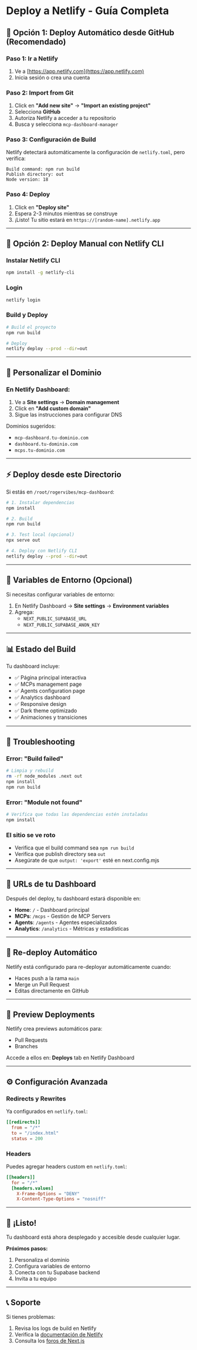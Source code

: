 # Deploy a Netlify - Guía Completa

## 🚀 Opción 1: Deploy Automático desde GitHub (Recomendado)

### Paso 1: Ir a Netlify

1. Ve a [https://app.netlify.com](https://app.netlify.com)
2. Inicia sesión o crea una cuenta

### Paso 2: Import from Git

1. Click en **"Add new site"** → **"Import an existing project"**
2. Selecciona **GitHub**
3. Autoriza Netlify a acceder a tu repositorio
4. Busca y selecciona `mcp-dashboard-manager`

### Paso 3: Configuración de Build

Netlify detectará automáticamente la configuración de `netlify.toml`, pero verifica:

```
Build command: npm run build
Publish directory: out
Node version: 18
```

### Paso 4: Deploy

1. Click en **"Deploy site"**
2. Espera 2-3 minutos mientras se construye
3. ¡Listo! Tu sitio estará en `https://[random-name].netlify.app`

---

## 🔧 Opción 2: Deploy Manual con Netlify CLI

### Instalar Netlify CLI

```bash
npm install -g netlify-cli
```

### Login

```bash
netlify login
```

### Build y Deploy

```bash
# Build el proyecto
npm run build

# Deploy
netlify deploy --prod --dir=out
```

---

## 🎨 Personalizar el Dominio

### En Netlify Dashboard:

1. Ve a **Site settings** → **Domain management**
2. Click en **"Add custom domain"**
3. Sigue las instrucciones para configurar DNS

Dominios sugeridos:
- `mcp-dashboard.tu-dominio.com`
- `dashboard.tu-dominio.com`
- `mcps.tu-dominio.com`

---

## ⚡ Deploy desde este Directorio

Si estás en `/root/rogervibes/mcp-dashboard`:

```bash
# 1. Instalar dependencias
npm install

# 2. Build
npm run build

# 3. Test local (opcional)
npx serve out

# 4. Deploy con Netlify CLI
netlify deploy --prod --dir=out
```

---

## 🔐 Variables de Entorno (Opcional)

Si necesitas configurar variables de entorno:

1. En Netlify Dashboard → **Site settings** → **Environment variables**
2. Agrega:
   - `NEXT_PUBLIC_SUPABASE_URL`
   - `NEXT_PUBLIC_SUPABASE_ANON_KEY`

---

## 📊 Estado del Build

Tu dashboard incluye:
- ✅ Página principal interactiva
- ✅ MCPs management page
- ✅ Agents configuration page
- ✅ Analytics dashboard
- ✅ Responsive design
- ✅ Dark theme optimizado
- ✅ Animaciones y transiciones

---

## 🐛 Troubleshooting

### Error: "Build failed"

```bash
# Limpia y rebuild
rm -rf node_modules .next out
npm install
npm run build
```

### Error: "Module not found"

```bash
# Verifica que todas las dependencias estén instaladas
npm install
```

### El sitio se ve roto

- Verifica que el build command sea `npm run build`
- Verifica que publish directory sea `out`
- Asegúrate de que `output: 'export'` esté en next.config.mjs

---

## 🎯 URLs de tu Dashboard

Después del deploy, tu dashboard estará disponible en:

- **Home**: `/` - Dashboard principal
- **MCPs**: `/mcps` - Gestión de MCP Servers
- **Agents**: `/agents` - Agentes especializados
- **Analytics**: `/analytics` - Métricas y estadísticas

---

## 🔄 Re-deploy Automático

Netlify está configurado para re-deployar automáticamente cuando:
- Haces push a la rama `main`
- Merge un Pull Request
- Editas directamente en GitHub

---

## 📱 Preview Deployments

Netlify crea previews automáticos para:
- Pull Requests
- Branches

Accede a ellos en: **Deploys** tab en Netlify Dashboard

---

## ⚙️ Configuración Avanzada

### Redirects y Rewrites

Ya configurados en `netlify.toml`:
```toml
[[redirects]]
  from = "/*"
  to = "/index.html"
  status = 200
```

### Headers

Puedes agregar headers custom en `netlify.toml`:
```toml
[[headers]]
  for = "/*"
  [headers.values]
    X-Frame-Options = "DENY"
    X-Content-Type-Options = "nosniff"
```

---

## 🎉 ¡Listo!

Tu dashboard está ahora desplegado y accesible desde cualquier lugar.

**Próximos pasos:**
1. Personaliza el dominio
2. Configura variables de entorno
3. Conecta con tu Supabase backend
4. Invita a tu equipo

---

## 📞 Soporte

Si tienes problemas:
1. Revisa los logs de build en Netlify
2. Verifica la [documentación de Netlify](https://docs.netlify.com)
3. Consulta los [foros de Next.js](https://github.com/vercel/next.js/discussions)
